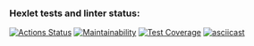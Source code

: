 ### Hexlet tests and linter status:
[![Actions Status](https://github.com/sushilyaz/java-project-71/actions/workflows/hexlet-check.yml/badge.svg)](https://github.com/sushilyaz/java-project-71/actions)
[![Maintainability](https://api.codeclimate.com/v1/badges/aaeaebeaf57d478f8b6b/maintainability)](https://codeclimate.com/github/sushilyaz/java-project-71/maintainability)
[![Test Coverage](https://api.codeclimate.com/v1/badges/aaeaebeaf57d478f8b6b/test_coverage)](https://codeclimate.com/github/sushilyaz/java-project-71/test_coverage)
[![asciicast](https://asciinema.org/a/No6dYiDHRxmYKoR4tKxHMVW1n.svg)](https://asciinema.org/a/No6dYiDHRxmYKoR4tKxHMVW1n)
